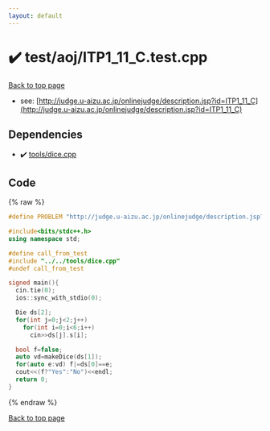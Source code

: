 ```yaml
---
layout: default
---
```


<!-- mathjax config similar to math.stackexchange -->
<script type="text/javascript" async
  src="https://cdnjs.cloudflare.com/ajax/libs/mathjax/2.7.5/MathJax.js?config=TeX-MML-AM_CHTML">
</script>
<script type="text/x-mathjax-config">
  MathJax.Hub.Config({
    TeX: { equationNumbers: { autoNumber: "AMS" }},
    tex2jax: {
      inlineMath: [ ['$','$'] ],
      processEscapes: true
    },
    "HTML-CSS": { matchFontHeight: false },
    displayAlign: "left",
    displayIndent: "2em"
  });
</script>

<script type="text/javascript" src="https://cdnjs.cloudflare.com/ajax/libs/jquery/3.4.1/jquery.min.js"></script>
<script src="https://cdn.jsdelivr.net/npm/jquery-balloon-js@1.1.2/jquery.balloon.min.js" integrity="sha256-ZEYs9VrgAeNuPvs15E39OsyOJaIkXEEt10fzxJ20+2I=" crossorigin="anonymous"></script>
<script type="text/javascript" src="../../../assets/js/copy-button.js"></script>
<link rel="stylesheet" href="../../../assets/css/copy-button.css" />


# :heavy_check_mark: test/aoj/ITP1_11_C.test.cpp


[Back to top page](../../../index.html)

* see: [http://judge.u-aizu.ac.jp/onlinejudge/description.jsp?id=ITP1_11_C](http://judge.u-aizu.ac.jp/onlinejudge/description.jsp?id=ITP1_11_C)


## Dependencies
* :heavy_check_mark: [tools/dice.cpp](../../../library/tools/dice.cpp.html)


## Code
{% raw %}
```cpp
#define PROBLEM "http://judge.u-aizu.ac.jp/onlinejudge/description.jsp?id=ITP1_11_C"

#include<bits/stdc++.h>
using namespace std;

#define call_from_test
#include "../../tools/dice.cpp"
#undef call_from_test

signed main(){
  cin.tie(0);
  ios::sync_with_stdio(0);

  Die ds[2];
  for(int j=0;j<2;j++)
    for(int i=0;i<6;i++)
      cin>>ds[j].s[i];

  bool f=false;
  auto vd=makeDice(ds[1]);
  for(auto e:vd) f|=ds[0]==e;
  cout<<(f?"Yes":"No")<<endl;
  return 0;
}

```
{% endraw %}

[Back to top page](../../../index.html)

